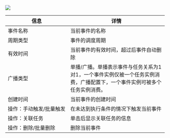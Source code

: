 ![](https://qcloudimg.tencent-cloud.cn/raw/e47fe95e422f62b46769df6084b982fd.png)

| 信息 | 详情 | 
|---------|---------|
| 事件名称	| 当前事件的名称| 
| 周期类型	| 事件的调度周期| 
| 有效时间	| 当前事件的有效时间，超过后事件自动删除| 
| 广播类型	| 单播/广播。单播表示事件与任务关系为1对1，一个事件实例仅被一个任务实例消费，广播配置下，一个事件实例可被多个任务实例消费。| 
| 创建时间	| 当前事件的创建时间| 
| <nobr>操作：手动触发/批量触发| 	在未达到执行条件的情况下触发当前事件| 
| 操作：关联任务	| 单击后显示关联任务的信息| 
| 操作：删除/批量删除	| 删除当前事件| 
